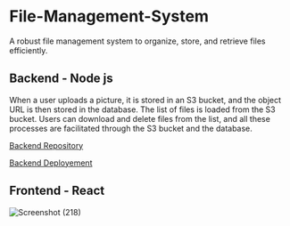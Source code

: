 # File-Management-System

A robust file management system to organize, store, and retrieve files efficiently.


## Backend - Node js
When a user uploads a picture, it is stored in an S3 bucket, and the object URL is then stored in the database. The list of files is loaded from the S3 bucket. Users can download and delete files from the list, and all these processes are facilitated through the S3 bucket and the database.

[Backend Repository](https://github.com/Smoke221/File-Management-System)

[Backend Deployement](https://fs-filestorage.cyclic.app/)


## Frontend - React
![Screenshot (218)](https://github.com/Smoke221/File-Management-System-Frontend/assets/114225283/c0167b55-0b83-4f76-9a2a-331a4d94a50c)
